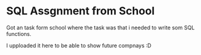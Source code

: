 # SQL Assgnment from School

Got an task form school where the task was that i needed to write som SQL functions.

I upploaded it here to be able to show future compnays :D 
